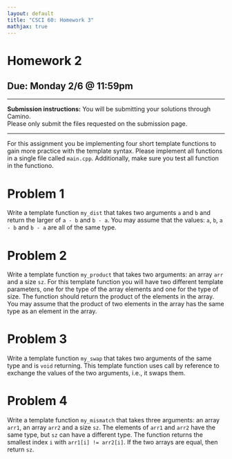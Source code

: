 ```yaml
---
layout: default
title: "CSCI 60: Homework 3"
mathjax: true
---
```


# Homework 2

## Due: Monday 2/6 @ 11:59pm

---

__Submission instructions:__ You will be submitting your solutions through Camino.  
Please only submit the files requested on the submission page.

---

For this assignment you be implementing four short template functions to gain more
practice with the template syntax. Please implement all functions in a  single file
called `main.cpp`. Additionally, make sure you test all function in the functiono.

# Problem 1

Write a template function `my_dist` that takes two arguments `a` and `b` and return
the larger of `a - b` and `b - a`. You may assume that the values: `a`, `b`, `a - b`
and `b - a` are all of the same type.

# Problem 2

Write a template function `my_product` that takes two arguments: an array `arr` and a size `sz`.
For this template function you will have two different template parameters, one for the type
of the array elements and one for the type of size. The function should return the product of
the elements in the array. You may assume that the product of two elements in the array has
the same type as an element in the array.

# Problem 3

Write a template function `my_swap` that takes two arguments of the same type and is `void`
returning. This template function uses call by reference to exchange the values of the
two arguments, i.e., it swaps them.

# Problem 4

Write a template function `my_mismatch` that takes three arguments: an array `arr1`,
an array `arr2` and a size `sz`. The elements of `arr1` and `arr2` have the same type,
but `sz` can have a different type. The function returns the smallest index `i` with
`arr1[i] != arr2[i]`. If the two arrays are equal, then return `sz`.

